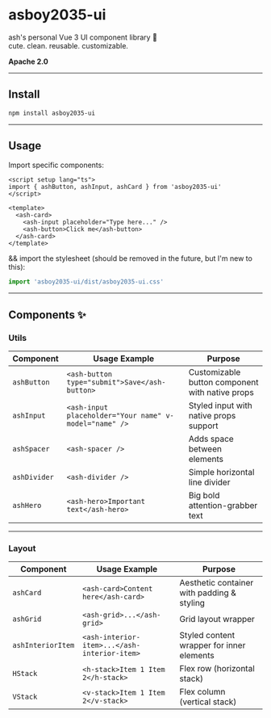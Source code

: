 # asboy2035-ui
ash's personal Vue 3 UI component library 💖  
cute. clean. reusable. customizable.

**Apache 2.0**

---

## Install

```bash
npm install asboy2035-ui
```

---

## Usage

Import specific components:

```vue
<script setup lang="ts">
import { ashButton, ashInput, ashCard } from 'asboy2035-ui'
</script>

<template>
  <ash-card>
    <ash-input placeholder="Type here..." />
    <ash-button>Click me</ash-button>
  </ash-card>
</template>
```

&& import the stylesheet (should be removed in the future, but I'm new to this):

```ts
import 'asboy2035-ui/dist/asboy2035-ui.css'
```

---

## Components ✨

### Utils
| Component | Usage Example | Purpose |
|-----------|----------------|---------|
| `ashButton` | `<ash-button type="submit">Save</ash-button>` | Customizable button component with native props |
| `ashInput`  | `<ash-input placeholder="Your name" v-model="name" />` | Styled input with native props support |
| `ashSpacer` | `<ash-spacer />` | Adds space between elements |
| `ashDivider`| `<ash-divider />` | Simple horizontal line divider |
| `ashHero`   | `<ash-hero>Important text</ash-hero>` | Big bold attention-grabber text |

---

### Layout
| Component | Usage Example | Purpose |
|-----------|----------------|---------|
| `ashCard` | `<ash-card>Content here</ash-card>` | Aesthetic container with padding & styling |
| `ashGrid` | `<ash-grid>...</ash-grid>` | Grid layout wrapper |
| `ashInteriorItem` | `<ash-interior-item>...</ash-interior-item>` | Styled content wrapper for inner elements |
| `HStack` | `<h-stack>Item 1 Item 2</h-stack>` | Flex row (horizontal stack) |
| `VStack` | `<v-stack>Item 1 Item 2</v-stack>` | Flex column (vertical stack) |
